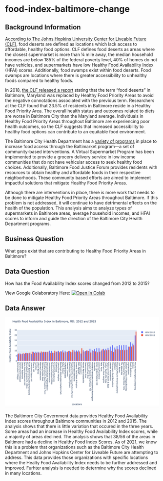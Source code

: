 # food-index-baltimore-change
## Background Information
[According to The Johns Hopkins University Center for Liveable Future (CLF)](https://mdfoodsystemmap.org/wp-content/uploads/2013/01/Atlas_CLF-Food-Swamp_final.pdf.), food deserts are defined as locations which lack access to affordable, healthy food options. CLF defines food deserts as areas where the closest supermarket is more than ¼ mile away, the median household incomes are below 185% of the federal poverty level, 40% of homes do not have vehicles, and supermarkets have low Healthy Food Availability Index (HFAI) scores. Additionally, food swamps exist within food deserts. Food swamps are locations where there is greater accessibility to unhealthy foods compared to healthy foods.

In 2018, [the CLF released a report](https://clf.jhsph.edu/about-us/news/news-2018/report-food-desert-gets-name-change-response-baltimore-community-feedback) stating that the term “food deserts” in Baltimore, Maryland was replaced by Healthy Food Priority Areas to avoid the negative connotations associated with the previous term. Researchers at the CLF found that 23.5% of residents in Baltimore reside in a Healthy Food Priority Area. The overall health status and outcomes related to diets are worse in Baltimore City than the Maryland average. Individuals in Healthy Food Priority Areas throughout Baltimore are experiencing poor health outcomes, so the CLF suggests that increased accessibility to healthy food options can contribute to an equitable food environment. 

The Baltimore City Health Department has a [variety of programs](https://health.baltimorecity.gov/programs/food-access) in place to increase food access through the Baltimarket program—a set of community-based interventions. A Virtual Supermarket Program has been implemented to provide a grocery delivery service in low income communities that do not have vehicular access to seek healthy food choices. Additionally, Baltimore Food Justice Forum provides residents with resources to obtain healthy and affordable foods in their respective neighborhoods. These community based efforts are aimed to implement impactful solutions that mitigate Healthy Food Priority Areas. 

Although there are interventions in place, there is more work that needs to be done to mitigate Healthy Food Priority Areas throughout Baltimore. If this problem is not addressed, it will continue to have detrimental effects on the health of the population. This analysis aims to analyze types of supermarkets in Baltimore areas, average household incomes, and HFAI scores to inform and guide the direction of the Baltimore City Health Department programs.

## Business Question
What gaps exist that are contributing to Healthy Food Priority Areas in Baltimore?

## Data Question
How has the Food Availability Index scores changed from 2012 to 2015?

View Google Colaboratory Here: [![Open In Colab](https://colab.research.google.com/assets/colab-badge.svg)](https://github.com/cshah13/food-index-baltimore-change/blob/main/ChitiShah_FoodIndexAnalysis.ipynb)
## Data Answer

![altext](https://github.com/cshah13/food-index-baltimore-change/blob/main/Bar%20Graph.png)

The Baltimore City Government data provides Healthy Food Availability Index scores throughout Baltimore communities in 2012 and 2015. The analysis shows that there is little variation that occured in the three years. Some areas had an increase in Healthy Food Availability Index scores, while a majority of areas declined. The analysis shows that 38/56 of the areas in Baltimore had a decline in Healthy Food Index Scores. As of 2021, we know this is a problem that organizations such as the Baltimore City Health Department and Johns Hopkins Center for Liveable Future are attempting to address. This data provides those organizations with specific locations where the Healty Food Availability Index needs to be further addressed and improved. Furhter analysis is needed to determine why the scores declined in many locations.

